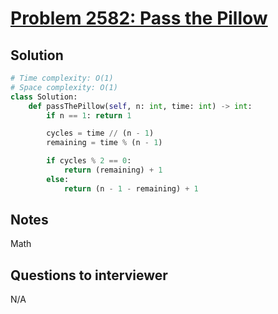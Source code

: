 # [Problem 2582: Pass the Pillow](https://leetcode.com/problems/pass-the-pillow/)

## Solution

```py
# Time complexity: O(1)
# Space complexity: O(1)
class Solution:
    def passThePillow(self, n: int, time: int) -> int:
        if n == 1: return 1

        cycles = time // (n - 1)
        remaining = time % (n - 1)

        if cycles % 2 == 0:
            return (remaining) + 1
        else:
            return (n - 1 - remaining) + 1
```

## Notes

Math

## Questions to interviewer

N/A
